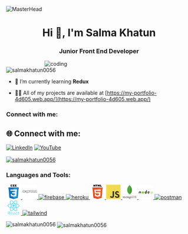 ![MasterHead](https://i.ibb.co/YPJc5T7/abstact-hexagon-background-memphis-style-1017-31955-1.jpg)

<h1 align="center">Hi 👋, I'm Salma Khatun</h1>
<h3 align="center">Junior Front End Developer</h3>
<img src="https://camo.githubusercontent.com/cae12fddd9d6982901d82580bdf321d81fb299141098ca1c2d4891870827bf17/68747470733a2f2f6d69726f2e6d656469756d2e636f6d2f6d61782f313336302f302a37513379765349765f7430696f4a2d5a2e676966" width="400" align="right" alt="coding" />

<p align="left"> <img src="https://komarev.com/ghpvc/?username=salmakhatun0056&label=Profile%20views&color=0e75b6&style=flat" alt="salmakhatun0056" /> </p>

- 🌱 I’m currently learning **Redux**

- 👨‍💻 All of my projects are available at [https://my-portfolio-4d605.web.app/](https://my-portfolio-4d605.web.app/)

<h3 align="left">Connect with me:</h3>

## 🌐 Connect with me:
[![LinkedIn](https://img.shields.io/badge/LinkedIn-0077B5?style=for-the-badge&logo=linkedin&logoColor=white)]([https://linkedin.com/in/imthepk](https://www.linkedin.com/in/salmakhatun0056/)) [![YouTube](https://img.shields.io/badge/YouTube-FF0000?style=for-the-badge&logo=youtube&logoColor=white)]([https://youtube.com/c/hellocodepur](https://www.youtube.com/channel/UC0UE43GLFHv9yI62_cavcwA/videos)) 

<p align="left">
<a href="https://linkedin.com/in/salmakhatun0056" target="blank"><img align="center" src="https://raw.githubusercontent.com/rahuldkjain/github-profile-readme-generator/master/src/images/icons/Social/linked-in-alt.svg" alt="salmakhatun0056" height="30" width="40" /></a>
</p>

<h3 align="left">Languages and Tools:</h3>
<p align="left"> <a href="https://www.w3schools.com/css/" target="_blank" rel="noreferrer"> <img src="https://raw.githubusercontent.com/devicons/devicon/master/icons/css3/css3-original-wordmark.svg" alt="css3" width="40" height="40"/> </a> <a href="https://expressjs.com" target="_blank" rel="noreferrer"> <img src="https://raw.githubusercontent.com/devicons/devicon/master/icons/express/express-original-wordmark.svg" alt="express" width="40" height="40"/> </a> <a href="https://firebase.google.com/" target="_blank" rel="noreferrer"> <img src="https://www.vectorlogo.zone/logos/firebase/firebase-icon.svg" alt="firebase" width="40" height="40"/> </a> <a href="https://heroku.com" target="_blank" rel="noreferrer"> <img src="https://www.vectorlogo.zone/logos/heroku/heroku-icon.svg" alt="heroku" width="40" height="40"/> </a> <a href="https://www.w3.org/html/" target="_blank" rel="noreferrer"> <img src="https://raw.githubusercontent.com/devicons/devicon/master/icons/html5/html5-original-wordmark.svg" alt="html5" width="40" height="40"/> </a> <a href="https://developer.mozilla.org/en-US/docs/Web/JavaScript" target="_blank" rel="noreferrer"> <img src="https://raw.githubusercontent.com/devicons/devicon/master/icons/javascript/javascript-original.svg" alt="javascript" width="40" height="40"/> </a> <a href="https://www.mongodb.com/" target="_blank" rel="noreferrer"> <img src="https://raw.githubusercontent.com/devicons/devicon/master/icons/mongodb/mongodb-original-wordmark.svg" alt="mongodb" width="40" height="40"/> </a> <a href="https://nodejs.org" target="_blank" rel="noreferrer"> <img src="https://raw.githubusercontent.com/devicons/devicon/master/icons/nodejs/nodejs-original-wordmark.svg" alt="nodejs" width="40" height="40"/> </a> <a href="https://postman.com" target="_blank" rel="noreferrer"> <img src="https://www.vectorlogo.zone/logos/getpostman/getpostman-icon.svg" alt="postman" width="40" height="40"/> </a> <a href="https://reactjs.org/" target="_blank" rel="noreferrer"> <img src="https://raw.githubusercontent.com/devicons/devicon/master/icons/react/react-original-wordmark.svg" alt="react" width="40" height="40"/> </a> <a href="https://tailwindcss.com/" target="_blank" rel="noreferrer"> <img src="https://www.vectorlogo.zone/logos/tailwindcss/tailwindcss-icon.svg" alt="tailwind" width="40" height="40"/> </a> </p>

<p><img align="left" src="https://github-readme-stats.vercel.app/api/top-langs?username=salmakhatun0056&show_icons=true&locale=en&layout=compact" alt="salmakhatun0056" /></p>

<p>&nbsp;<img align="center" src="https://github-readme-stats.vercel.app/api?username=salmakhatun0056&show_icons=true&locale=en" alt="salmakhatun0056" /></p>

